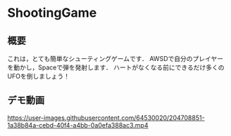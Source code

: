 # ShootingGame
## 概要
これは，とても簡単なシューティングゲームです．
AWSDで自分のプレイヤーを動かし，Spaceで弾を発射します．
ハートがなくなる前にできるだけ多くのUFOを倒しましょう！

## デモ動画

https://user-images.githubusercontent.com/64530020/204708851-1a38b84a-cebd-40f4-a4bb-0a0efa388ac3.mp4

